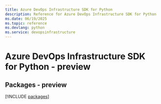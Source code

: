 ```yaml
---
title: Azure DevOps Infrastructure SDK for Python
description: Reference for Azure DevOps Infrastructure SDK for Python
ms.date: 06/19/2025
ms.topic: reference
ms.devlang: python
ms.service: devopsinfrastructure
---
```

# Azure DevOps Infrastructure SDK for Python - preview
## Packages - preview
[!INCLUDE [packages](devops-infrastructure-index.md)]